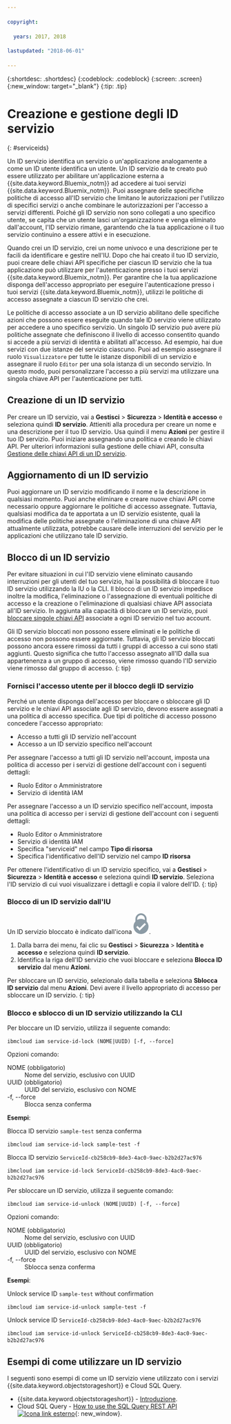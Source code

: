 ```yaml
---

copyright:

  years: 2017, 2018
  
lastupdated: "2018-06-01"

---
```


{:shortdesc: .shortdesc}
{:codeblock: .codeblock}
{:screen: .screen}
{:new_window: target="_blank"}
{:tip: .tip}

# Creazione e gestione degli ID servizio
{: #serviceids}

Un ID servizio identifica un servizio o un'applicazione analogamente a come un ID utente identifica un utente. Un ID servizio da te creato può essere utilizzato per abilitare un'applicazione esterna a {{site.data.keyword.Bluemix_notm}} ad accedere ai tuoi servizi {{site.data.keyword.Bluemix_notm}}. Puoi assegnare delle specifiche politiche di accesso all'ID servizio che limitano le autorizzazioni per l'utilizzo di specifici servizi o anche combinare le autorizzazioni per l'accesso a servizi differenti. Poiché gli ID servizio non sono collegati a uno specifico utente, se capita che un utente lasci un'organizzazione e venga eliminato dall'account, l'ID servizio rimane, garantendo che la tua applicazione o il tuo servizio continuino a essere attivi e in esecuzione.

Quando crei un ID servizio, crei un nome univoco e una descrizione per te facili da identificare e gestire nell'IU. Dopo che hai creato il tuo ID servizio, puoi creare delle chiavi API specifiche per ciascun ID servizio che la tua applicazione può utilizzare per l'autenticazione presso i tuoi servizi {{site.data.keyword.Bluemix_notm}}. Per garantire che la tua applicazione disponga dell'accesso appropriato per eseguire l'autenticazione presso i tuoi servizi {{site.data.keyword.Bluemix_notm}}, utilizzi le politiche di accesso assegnate a ciascun ID servizio che crei. 

Le politiche di accesso associate a un ID servizio abilitano delle specifiche azioni che possono essere eseguite quando tale ID servizio viene utilizzato per accedere a uno specifico servizio. Un singolo ID servizio può avere più politiche assegnate che definiscono il livello di accesso consentito quando si accede a più servizi di identità e abilitati all'accesso. Ad esempio, hai due servizi con due istanze del servizio ciascuno. Puoi ad esempio assegnare il ruolo `Visualizzatore` per tutte le istanze disponibili di un servizio e assegnare il ruolo `Editor` per una sola istanza di un secondo servizio. In questo modo, puoi personalizzare l'accesso a più servizi ma utilizzare una singola chiave API per l'autenticazione per tutti.


## Creazione di un ID servizio

Per creare un ID servizio, vai a **Gestisci** &gt; **Sicurezza** &gt; **Identità e accesso** e seleziona quindi **ID servizio**. Attieniti alla procedura per creare un nome e una descrizione per il tuo ID servizio. Usa quindi il menu **Azioni** per gestire il tuo ID servizio. Puoi iniziare assegnando una politica e creando le chiavi API. Per ulteriori informazioni sulla gestione delle chiavi API, consulta [Gestione delle chiavi API di un ID servizio](/docs/iam/serviceid_keys.html#serviceidapikeys). 

## Aggiornamento di un ID servizio

Puoi aggiornare un ID servizio modificando il nome e la descrizione in qualsiasi momento. Puoi anche eliminare e creare nuove chiavi API come necessario oppure aggiornare le politiche di accesso assegnate. Tuttavia, qualsiasi modifica da te apportata a un ID servizio esistente, quali la modifica delle politiche assegnate o l'eliminazione di una chiave API attualmente utilizzata, potrebbe causare delle interruzioni del servizio per le applicazioni che utilizzano tale ID servizio.

## Blocco di un ID servizio

Per evitare situazioni in cui l'ID servizio viene eliminato causando interruzioni per gli utenti del tuo servizio, hai la possibilità di bloccare il tuo ID servizio utilizzando la IU o la CLI. Il blocco di un ID servizio impedisce inoltre la modifica, l'eliminazione o l'assegnazione di eventuali politiche di accesso e la creazione o l'eliminazione di qualsiasi chiave API associata all'ID servizio. In aggiunta alla capacità di bloccare un ID servizio, puoi [bloccare singole chiavi API](/docs/iam/serviceid_keys.html#lockkey) associate a ogni ID servizio nel tuo account. 

Gli ID servizio bloccati non possono essere eliminati e le politiche di accesso non possono essere aggiornate. Tuttavia, gli ID servizio bloccati possono ancora essere rimossi da tutti i gruppi di accesso a cui sono stati aggiunti. Questo significa che tutto l'accesso assegnato all'ID dalla sua appartenenza a un gruppo di accesso, viene rimosso quando l'ID servizio viene rimosso dal gruppo di accesso.
{: tip}

### Fornisci l'accesso utente per il blocco degli ID servizio

Perché un utente disponga dell'accesso per bloccare o sbloccare gli ID servizio e le chiavi API associate agli ID servizio, devono essere assegnati a una politica di accesso specifica. Due tipi di politiche di accesso possono concedere l'accesso appropriato:

* Accesso a tutti gli ID servizio nell'account
* Accesso a un ID servizio specifico nell'account

Per assegnare l'accesso a tutti gli ID servizio nell'account, imposta una politica di accesso per i servizi di gestione dell'account con i seguenti dettagli:

* Ruolo Editor o Amministratore 
* Servizio di identità IAM

Per assegnare l'accesso a un ID servizio specifico nell'account, imposta una politica di accesso per i servizi di gestione dell'account con i seguenti dettagli:

* Ruolo Editor o Amministratore
* Servizio di identità IAM
* Specifica "serviceid" nel campo **Tipo di risorsa**  
* Specifica l'identificativo dell'ID servizio nel campo **ID risorsa** 

Per ottenere l'identificativo di un ID servizio specifico, vai a **Gestisci** > **Sicurezza** > **Identità e accesso** e seleziona quindi **ID servizio**. Seleziona l'ID servizio di cui vuoi visualizzare i dettagli e copia il valore dell'ID.
{: tip}

### Blocco di un ID servizio dall'IU

Un ID servizio bloccato è indicato dall'icona ![Icona di bloccato](images/locked.svg "Bloccato"). 

1. Dalla barra dei menu, fai clic su **Gestisci** &gt; **Sicurezza** &gt; **Identità e accesso** e seleziona quindi **ID servizio**.
2. Identifica la riga dell'ID servizio che vuoi bloccare e seleziona **Blocca ID servizio** dal menu **Azioni**.

Per sbloccare un ID servizio, selezionalo dalla tabella e seleziona **Sblocca ID servizio** dal menu **Azioni**. Devi avere il livello appropriato di accesso per sbloccare un ID servizio.
{: tip}

### Blocco e sblocco di un ID servizio utilizzando la CLI

Per bloccare un ID servizio, utilizza il seguente comando:

```
ibmcloud iam service-id-lock (NOME|UUID) [-f, --force]
```

Opzioni comando:

<dl>
  <dt>NOME (obbligatorio)</dt>
  <dd>Nome del servizio, esclusivo con UUID</dd>
  <dt>UUID (obbligatorio)</dt>
  <dd>UUID del servizio, esclusivo con NOME</dd>
  <dt>-f, --force</dt>
  <dd>Blocca senza conferma</dd>
</dl>

<strong>Esempi</strong>:

Blocca ID servizio `sample-test` senza conferma

```
ibmcloud iam service-id-lock sample-test -f
```

Blocca ID servizio `ServiceId-cb258cb9-8de3-4ac0-9aec-b2b2d27ac976`

```
ibmcloud iam service-id-lock ServiceId-cb258cb9-8de3-4ac0-9aec-b2b2d27ac976
```

Per sbloccare un ID servizio, utilizza il seguente comando:

 ```
ibmcloud iam service-id-unlock (NOME|UUID) [-f, --force]
```

Opzioni comando:

<dl>
  <dt>NOME (obbligatorio)</dt>
  <dd>Nome del servizio, esclusivo con UUID</dd>
  <dt>UUID (obbligatorio)</dt>
  <dd>UUID del servizio, esclusivo con NOME</dd>
  <dt>-f, --force</dt>
  <dd>Sblocca senza conferma</dd>
</dl>

<strong>Esempi</strong>:

Unlock service ID `sample-test` without confirmation

```
ibmcloud iam service-id-unlock sample-test -f
```

Unlock service ID `ServiceId-cb258cb9-8de3-4ac0-9aec-b2b2d27ac976`

```
ibmcloud iam service-id-unlock ServiceId-cb258cb9-8de3-4ac0-9aec-b2b2d27ac976
```



## Esempi di come utilizzare un ID servizio

I seguenti sono esempi di come un ID servizio viene utilizzato con i servizi {{site.data.keyword.objectstorageshort}} e Cloud SQL Query.

- {{site.data.keyword.objectstorageshort}} - [Introduzione](/docs/services/cloud-object-storage/getting-started-cli.html#getting-started-cli-).
- Cloud SQL Query - [How to use the SQL Query REST API ![Icona link esterno](../icons/launch-glyph.svg)](https://www.youtube.com/embed/s6S4AdJItHk?rel=0){: new_window}.


